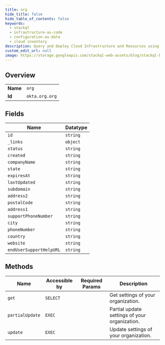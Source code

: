 ```yaml
---
title: org
hide_title: false
hide_table_of_contents: false
keywords:
  - stackql
  - infrastructure-as-code
  - configuration-as-data
  - cloud inventory
description: Query and Deploy Cloud Infrastructure and Resources using SQL
custom_edit_url: null
image: https://storage.googleapis.com/stackql-web-assets/blog/stackql-blog-post-featured-image.png
---
```

  
    

## Overview
<table><tbody>
<tr><td><b>Name</b></td><td><code>org</code></td></tr>
<tr><td><b>Id</b></td><td><code>okta.org.org</code></td></tr>
</tbody></table>

## Fields
| Name | Datatype |
| ---- | -------- |
| `id` | `string` |
| `_links` | `object` |
| `status` | `string` |
| `created` | `string` |
| `companyName` | `string` |
| `state` | `string` |
| `expiresAt` | `string` |
| `lastUpdated` | `string` |
| `subdomain` | `string` |
| `address2` | `string` |
| `postalCode` | `string` |
| `address1` | `string` |
| `supportPhoneNumber` | `string` |
| `city` | `string` |
| `phoneNumber` | `string` |
| `country` | `string` |
| `website` | `string` |
| `endUserSupportHelpURL` | `string` |
## Methods
| Name | Accessible by | Required Params | Description |
| ---- | ------------- | --------------- | ----------- |
| `get` | `SELECT` |  | Get settings of your organization. |
| `partialUpdate` | `EXEC` |  | Partial update settings of your organization. |
| `update` | `EXEC` |  | Update settings of your organization. |
